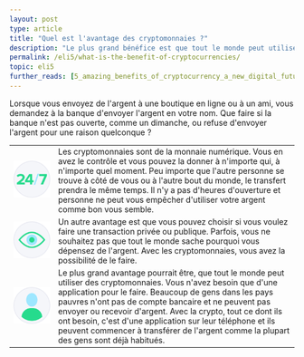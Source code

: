 ```yaml
---
layout: post
type: article
title: "Quel est l'avantage des cryptomonnaies ?"
description: "Le plus grand bénéfice est que tout le monde peut utiliser de la cryptomonnaie. Cela nécessite uniquement une application."
permalink: /eli5/what-is-the-benefit-of-cryptocurrencies/
topic: eli5
further_reads: [5_amazing_benefits_of_cryptocurrency_a_new_digital_future]
---
```


Lorsque vous envoyez de l'argent à une boutique en ligne ou à un ami, vous demandez à la banque d'envoyer l'argent en votre nom. Que faire si la banque n'est pas ouverte, comme un dimanche, ou refuse d'envoyer l'argent pour une raison quelconque ?

<table class="table table-borderless mb-4">
    <tr>
        <td style="width: 65px;"><img src="/assets/post_files/eli5/what-is-the-benefit-of-cryptocurrencies/247.svg" alt="247"></td>
        <td>
            Les cryptomonnaies sont de la monnaie numérique. Vous en avez le contrôle et vous pouvez la donner à n'importe qui, à n'importe quel moment. Peu importe que l'autre personne se trouve à côté de vous ou à l'autre bout du monde, le transfert prendra le même temps. Il n'y a pas d'heures d'ouverture et personne ne peut vous empêcher d'utiliser votre argent comme bon vous semble.
        </td>
    </tr>
    <tr>
        <td><img src="/assets/post_files/eli5/what-is-the-benefit-of-cryptocurrencies/private.svg" alt="private"></td>
        <td>
            Un autre avantage est que vous pouvez choisir si vous voulez faire une transaction privée ou publique. Parfois, vous ne souhaitez pas que tout le monde sache pourquoi vous dépensez de l'argent. Avec les cryptomonnaies, vous avez la possibilité de le faire.
        </td>
    </tr>
    <tr>
        <td><img src="/assets/post_files/eli5/what-is-the-benefit-of-cryptocurrencies/userx.svg" alt="user"></td>
        <td>
            Le plus grand avantage pourrait être, que tout le monde peut utiliser des cryptomonnaies. Vous n'avez besoin que d'une application pour le faire. Beaucoup de gens dans les pays pauvres n'ont pas de compte bancaire et ne peuvent pas envoyer ou recevoir d'argent. Avec la crypto, tout ce dont ils ont besoin, c'est d'une application sur leur téléphone et ils peuvent commencer à transférer de l'argent comme la plupart des gens sont déjà habitués.
         </td>
    </tr>
</table>